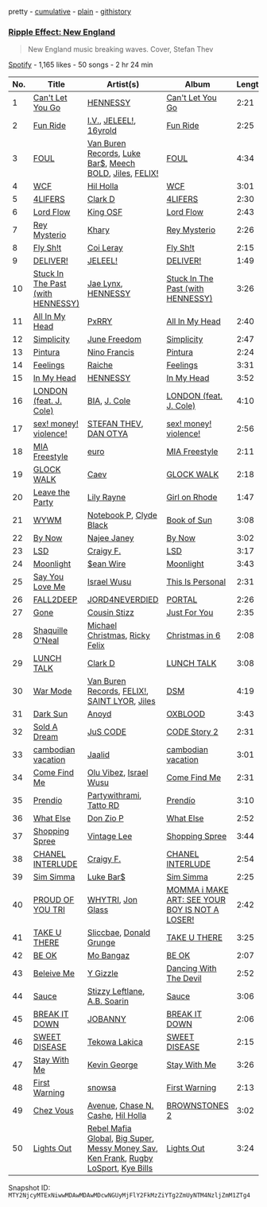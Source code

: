 pretty - [cumulative](/playlists/cumulative/37i9dQZF1DX37T6O68lz4o.md) - [plain](/playlists/plain/37i9dQZF1DX37T6O68lz4o) - [githistory](https://github.githistory.xyz/mackorone/spotify-playlist-archive/blob/main/playlists/plain/37i9dQZF1DX37T6O68lz4o)

### [Ripple Effect: New England](https://open.spotify.com/playlist/37i9dQZF1DX37T6O68lz4o)

> New England music breaking waves\. Cover, Stefan Thev

[Spotify](https://open.spotify.com/user/spotify) - 1,165 likes - 50 songs - 2 hr 24 min

| No. | Title | Artist(s) | Album | Length |
|---|---|---|---|---|
| 1 | [Can't Let You Go](https://open.spotify.com/track/2QKtxGVgEcIuR6l1MBH3Db) | [HENNESSY](https://open.spotify.com/artist/0d3nLtBfguQFq20JzWSlIW) | [Can't Let You Go](https://open.spotify.com/album/3hNiQ6sCsxdTsnE3I8B2jL) | 2:21 |
| 2 | [Fun Ride](https://open.spotify.com/track/6odnQEHPyQnbwJcoxknc0Y) | [I.V.](https://open.spotify.com/artist/5uVyNaEDJENiuKlE5wqpD0), [JELEEL!](https://open.spotify.com/artist/1FX1BFU0DbHRYgKP83pA0d), [16yrold](https://open.spotify.com/artist/1TlOcOaTgKTolKfAUeMHgM) | [Fun Ride](https://open.spotify.com/album/7xFLKp4DEWnAkpnAoMJ7oN) | 2:25 |
| 3 | [FOUL](https://open.spotify.com/track/1vSswbc405HtunKunj9UnM) | [Van Buren Records](https://open.spotify.com/artist/2T6EOVQ5lAQc64poyLnXmj), [Luke Bar$](https://open.spotify.com/artist/6CGyB4PAg5rEyzeGumZrjr), [Meech BOLD](https://open.spotify.com/artist/3kv1DL4qsFPk2cPvfCqxrE), [Jiles](https://open.spotify.com/artist/7pnz0G9l89KK5iC6Beevcx), [FELIX!](https://open.spotify.com/artist/1DN9Pgv4fiAaRSSgiisj5G) | [FOUL](https://open.spotify.com/album/2eQtXkKau6EcdDERcC2vPS) | 4:34 |
| 4 | [WCF](https://open.spotify.com/track/7iRn1W8QLad1RnzKkb4iQk) | [Hil Holla](https://open.spotify.com/artist/3CxR5r0rfx3xPxIswkgm0p) | [WCF](https://open.spotify.com/album/6ce7OoIGGZ1MGq8YlHTnxY) | 3:01 |
| 5 | [4LIFERS](https://open.spotify.com/track/60flkro3V81oYYSo6uceUo) | [Clark D](https://open.spotify.com/artist/7DruDtmm0jIP34WP7PeuF4) | [4LIFERS](https://open.spotify.com/album/04KLHLLHNJUnkZzyeMqwiT) | 2:30 |
| 6 | [Lord Flow](https://open.spotify.com/track/5me40Wxw2M3Ubpcac1w8Mo) | [King OSF](https://open.spotify.com/artist/5VYWaw1z5luk9NZqMIX2fh) | [Lord Flow](https://open.spotify.com/album/4dAIVG07ZNhZvlt6ToMgWU) | 2:43 |
| 7 | [Rey Mysterio](https://open.spotify.com/track/5lMANswgAGvs6C8lUIQHxH) | [Khary](https://open.spotify.com/artist/4489Zgs4RNq2ZtSh3UnOxZ) | [Rey Mysterio](https://open.spotify.com/album/06qkxi5dRtOx8Wtzu0XSc5) | 2:26 |
| 8 | [Fly Sh!t](https://open.spotify.com/track/3HbMXSKuTdKWChpvMIKhg5) | [Coi Leray](https://open.spotify.com/artist/6AMd49uBDJfhf30Ak2QR5s) | [Fly Sh!t](https://open.spotify.com/album/38tlAzTpYRs5lL14yBjLxj) | 2:15 |
| 9 | [DELIVER!](https://open.spotify.com/track/6jhTj4vy4vD7n5EIFbuqJv) | [JELEEL!](https://open.spotify.com/artist/1FX1BFU0DbHRYgKP83pA0d) | [DELIVER!](https://open.spotify.com/album/2qHsiqMMKZAHysnRzYfmOn) | 1:49 |
| 10 | [Stuck In The Past \(with HENNESSY\)](https://open.spotify.com/track/3XfTIH7kTUFGT82HChugsO) | [Jae Lynx](https://open.spotify.com/artist/03lamRtaO7ZuCSn2qFfmMN), [HENNESSY](https://open.spotify.com/artist/0d3nLtBfguQFq20JzWSlIW) | [Stuck In The Past \(with HENNESSY\)](https://open.spotify.com/album/4eO9KVW2NxZzcpY7gd9Ypd) | 3:26 |
| 11 | [All In My Head](https://open.spotify.com/track/2jroBJH3oP3Ra6aWC5EDzJ) | [PxRRY](https://open.spotify.com/artist/0PsWfG0oEt3Oz7Vlur7pkE) | [All In My Head](https://open.spotify.com/album/53wyqQJQiepVRsh7FTJGMc) | 2:40 |
| 12 | [Simplicity](https://open.spotify.com/track/3dh3wF8WAbIEdXTIpbisxk) | [June Freedom](https://open.spotify.com/artist/7dYb5EKtRnRaWM0GQ12cKC) | [Simplicity](https://open.spotify.com/album/1P44V2EWQyzp6PHaA2XNzO) | 2:47 |
| 13 | [Pintura](https://open.spotify.com/track/4wMk2apRrJeBfiaBAEAK84) | [Nino Francis](https://open.spotify.com/artist/3V6C0b6qW61rD8dNhBgKdr) | [Pintura](https://open.spotify.com/album/3Wg7JaVfTrwcHEFXkquqvP) | 2:24 |
| 14 | [Feelings](https://open.spotify.com/track/1IoUc7el8qPFVFOC5jSfl7) | [Raiche](https://open.spotify.com/artist/4yaRDENYr8yAAlEUf23DRI) | [Feelings](https://open.spotify.com/album/2I0VwAeClbtch0ErYJbsDL) | 3:31 |
| 15 | [In My Head](https://open.spotify.com/track/4eTle2lZoO0A1har4Ut5KL) | [HENNESSY](https://open.spotify.com/artist/0d3nLtBfguQFq20JzWSlIW) | [In My Head](https://open.spotify.com/album/7qD8nZcGU5V98FU3LSSbHU) | 3:52 |
| 16 | [LONDON \(feat\. J\. Cole\)](https://open.spotify.com/track/5vhrsx08dHh2QcVh1Rsiwt) | [BIA](https://open.spotify.com/artist/6veh5zbFpm31XsPdjBgPER), [J\. Cole](https://open.spotify.com/artist/6l3HvQ5sa6mXTsMTB19rO5) | [LONDON \(feat\. J\. Cole\)](https://open.spotify.com/album/5rIHQjM7xy35RYx9E3XaqS) | 4:10 |
| 17 | [sex! money! violence!](https://open.spotify.com/track/7JwV5GYsVIRW5wrJw3lvAI) | [STEFAN THEV](https://open.spotify.com/artist/3kggahr7S6paKpAN6EMKVM), [DAN OTYA](https://open.spotify.com/artist/4mFWbLSOiaF35VEop1bMG8) | [sex! money! violence!](https://open.spotify.com/album/4fnDaPd2fiWOqaakEU2jhJ) | 2:56 |
| 18 | [MIA Freestyle](https://open.spotify.com/track/2DAWd9getY6cG4mpUOBdt4) | [euro](https://open.spotify.com/artist/3d9x5nPJE3VL3ngxkZ6aUC) | [MIA Freestyle](https://open.spotify.com/album/4kXVVOTcmOs7kHG9Z5Qow2) | 2:11 |
| 19 | [GLOCK WALK](https://open.spotify.com/track/4bM2rImmM5cM34Ibzv11cS) | [Caev](https://open.spotify.com/artist/0mkMBdJb4grjol3blckHxe) | [GLOCK WALK](https://open.spotify.com/album/1rTWZoxdxijxmxbt39B1no) | 2:18 |
| 20 | [Leave the Party](https://open.spotify.com/track/4tFF4rUola2OtZbesM6PFo) | [Lily Rayne](https://open.spotify.com/artist/04DqcxM5TVBjxdGwGlxACa) | [Girl on Rhode](https://open.spotify.com/album/5NHhAlpHoZPWzhEbg7nMga) | 1:47 |
| 21 | [WYWM](https://open.spotify.com/track/0wJ0jSNRxttS5NifH4Vk5X) | [Notebook P](https://open.spotify.com/artist/6NCw0TVDOWRcp6bhxXZhrc), [Clyde Black](https://open.spotify.com/artist/2zeV4qg08SRujhN7rRwmkt) | [Book of Sun](https://open.spotify.com/album/5RwOHxwBjsPybtYlbc1vPQ) | 3:08 |
| 22 | [By Now](https://open.spotify.com/track/29bVVMiVYtBoDhV56nQuyR) | [Najee Janey](https://open.spotify.com/artist/2whc6gja7yTVsL7EqWEQnF) | [By Now](https://open.spotify.com/album/2SFtO9DqVuZuK7X0znR1pm) | 3:02 |
| 23 | [LSD](https://open.spotify.com/track/6jDrbGsrqhVg64ZcokUGy5) | [Craigy F.](https://open.spotify.com/artist/74gjXz4Kg3qHBlkdAuqtM7) | [LSD](https://open.spotify.com/album/6u3b79uJhld5s2Yow4eKJY) | 3:17 |
| 24 | [Moonlight](https://open.spotify.com/track/2SSad3SnXKQzgExbLrypjO) | [$ean Wire](https://open.spotify.com/artist/6wmTMxyKDHCbnoxy4n66rb) | [Moonlight](https://open.spotify.com/album/2mtFkRTm3iQGe7eufyzDuV) | 3:43 |
| 25 | [Say You Love Me](https://open.spotify.com/track/7jvpSnEPKnHEtplo2uEBrT) | [Israel Wusu](https://open.spotify.com/artist/7v9HwZnQWL9zfACSgDqz3f) | [This Is Personal](https://open.spotify.com/album/1qTvju357JrsJkk6oPeZpL) | 2:31 |
| 26 | [FALL2DEEP](https://open.spotify.com/track/5XazvF0wTZqPzUjQNMbWqf) | [JORD4NEVERDIED](https://open.spotify.com/artist/2UPrUSRrUq2ZNSN7kiQFD6) | [PORTAL](https://open.spotify.com/album/5NB9B6DnDWSfr4VOSueGH6) | 2:26 |
| 27 | [Gone](https://open.spotify.com/track/37Deh2p4aLdEtQHXtm7AOE) | [Cousin Stizz](https://open.spotify.com/artist/0KpCz7V5XRkqKuM1JDf56O) | [Just For You](https://open.spotify.com/album/5gl8AaOhNL60AcYk2JLEE3) | 2:35 |
| 28 | [Shaquille O'Neal](https://open.spotify.com/track/1pn2A373ZsEUyX1FtEccOZ) | [Michael Christmas](https://open.spotify.com/artist/1POk07q5vJ4NcdOgkLyPzp), [Ricky Felix](https://open.spotify.com/artist/6fCDrr1iHSs1lmuJQ7cI6W) | [Christmas in 6](https://open.spotify.com/album/5rDayfk2s1XFr2Em7cnjGY) | 2:08 |
| 29 | [LUNCH TALK](https://open.spotify.com/track/2B2nbPBlxS58OnAvAsZIX4) | [Clark D](https://open.spotify.com/artist/7DruDtmm0jIP34WP7PeuF4) | [LUNCH TALK](https://open.spotify.com/album/3C9uZm44ZGEy9Kr6g3vRHn) | 3:08 |
| 30 | [War Mode](https://open.spotify.com/track/0WsmublUjkN9iSiat5tpUN) | [Van Buren Records](https://open.spotify.com/artist/2T6EOVQ5lAQc64poyLnXmj), [FELIX!](https://open.spotify.com/artist/1DN9Pgv4fiAaRSSgiisj5G), [SAINT LYOR](https://open.spotify.com/artist/0pltaFx5l05YFrswlNEafU), [Jiles](https://open.spotify.com/artist/7pnz0G9l89KK5iC6Beevcx) | [DSM](https://open.spotify.com/album/1p94kHVfSZ6nGQdsWJlvol) | 4:19 |
| 31 | [Dark Sun](https://open.spotify.com/track/6XzKrby7QrKlvCJpIL4gFp) | [Anoyd](https://open.spotify.com/artist/6zmyeByNsfskQHKnJT0F9L) | [OXBLOOD](https://open.spotify.com/album/4cH3MiF0iezXVLtixpcq4f) | 3:43 |
| 32 | [Sold A Dream](https://open.spotify.com/track/0N94f0ZsUmtO75CUbZ0JyC) | [JuS CODE](https://open.spotify.com/artist/433OVAzQuqubUN9KFvLTDB) | [CODE Story 2](https://open.spotify.com/album/1eWvDVv6LjaLwB1SDZxtcl) | 2:31 |
| 33 | [cambodian vacation](https://open.spotify.com/track/7DGeQ6KByaIvcXJvFaSJCV) | [Jaalid](https://open.spotify.com/artist/4QQoaNNSe8oYAxjCsB59fg) | [cambodian vacation](https://open.spotify.com/album/4DvHHaEtaENNuBGyNBzKix) | 3:01 |
| 34 | [Come Find Me](https://open.spotify.com/track/01uqWW7DLwj0L7DCq9yX34) | [Olu Vibez](https://open.spotify.com/artist/4gWss5WLhs76gUsFACX7Rz), [Israel Wusu](https://open.spotify.com/artist/7v9HwZnQWL9zfACSgDqz3f) | [Come Find Me](https://open.spotify.com/album/2XQzzUca8vgM20qmAek72T) | 2:31 |
| 35 | [Prendío](https://open.spotify.com/track/3Sj44uPrlioAmGR8c5zCKv) | [Partywithrami](https://open.spotify.com/artist/61gpgVeT7ElOAy5IiItoCx), [Tatto RD](https://open.spotify.com/artist/3lcIJzukw4BIRATVEYXisw) | [Prendío](https://open.spotify.com/album/4Ch7xOR54Wxka7R6CLPEfv) | 3:10 |
| 36 | [What Else](https://open.spotify.com/track/6qEgF5pb5JzVewRtTaVUKp) | [Don Zio P](https://open.spotify.com/artist/3RBmwSWiwn0mL9j8dXHKTV) | [What Else](https://open.spotify.com/album/7LjebUycGZ0B9GTUS08wEy) | 2:52 |
| 37 | [Shopping Spree](https://open.spotify.com/track/36aRN8cZQOsNCzflng8p4u) | [Vintage Lee](https://open.spotify.com/artist/197t0dYfJx5S2mxxEHApdf) | [Shopping Spree](https://open.spotify.com/album/0R0ynonS1lOBtOik0EHeFv) | 3:44 |
| 38 | [CHANEL INTERLUDE](https://open.spotify.com/track/3VDam84f06Idp4O8Ncc8n0) | [Craigy F.](https://open.spotify.com/artist/74gjXz4Kg3qHBlkdAuqtM7) | [CHANEL INTERLUDE](https://open.spotify.com/album/6pF7QRHA9vb5p5IvIGxFB7) | 2:54 |
| 39 | [Sim Simma](https://open.spotify.com/track/0LCpAqkpl7drtth6HWVnrx) | [Luke Bar$](https://open.spotify.com/artist/6CGyB4PAg5rEyzeGumZrjr) | [Sim Simma](https://open.spotify.com/album/4y1JexJuRC9hzT2SHCYscg) | 2:25 |
| 40 | [PROUD OF YOU TRI](https://open.spotify.com/track/09COZZ6scdIaRSP8KQl2nV) | [WHYTRI](https://open.spotify.com/artist/4z1mmeq6Dsr43uwzLiTXys), [Jon Glass](https://open.spotify.com/artist/1u2PrmG6RI8ldR2974GdMn) | [MOMMA i MAKE ART: SEE YOUR BOY IS NOT A LOSER!](https://open.spotify.com/album/6uDLjfr1RrtYJOxkivdSFs) | 2:42 |
| 41 | [TAKE U THERE](https://open.spotify.com/track/3NO2rYXKOnuRHjsCu2vQpq) | [Sliccbae](https://open.spotify.com/artist/1dInXVk6DmvkFHJb6FD9lV), [Donald Grunge](https://open.spotify.com/artist/0OYdOAg5NBuS47KdnJF4lH) | [TAKE U THERE](https://open.spotify.com/album/0618vY8S4ueScXPUorSBQh) | 3:25 |
| 42 | [BE OK](https://open.spotify.com/track/2piBc7Tf4OneZ8gbChmWpb) | [Mo Bangaz](https://open.spotify.com/artist/7lIiOcOBI059zW6PY5Ghqg) | [BE OK](https://open.spotify.com/album/3vEWxsTm3AAlcuMSirnYjs) | 2:07 |
| 43 | [Beleive Me](https://open.spotify.com/track/0TztxVGAoatcgqhUR7K3qI) | [Y Gizzle](https://open.spotify.com/artist/2NrmxpPJ1YPMkidYYckQVT) | [Dancing With The Devil](https://open.spotify.com/album/6gRCG7vCuYBYdyZozqP663) | 2:52 |
| 44 | [Sauce](https://open.spotify.com/track/1CrQTQ01GWNdD01iJBS0KR) | [Stizzy Leftlane](https://open.spotify.com/artist/2dQwBBED5oUeKyHYU7R5VN), [A.B\. Soarin](https://open.spotify.com/artist/27Mt8EaO6tWwdgZ2mWCTkw) | [Sauce](https://open.spotify.com/album/6oEBE2uhlAQqu1yWA1ifKG) | 3:06 |
| 45 | [BREAK IT DOWN](https://open.spotify.com/track/7aHzEZTz87BY3HGQ9ce27C) | [JOBANNY](https://open.spotify.com/artist/4FLNvTxyvcl8ZWUfLFZec6) | [BREAK IT DOWN](https://open.spotify.com/album/2nWkbY5Fwd1PfadF7a9QMb) | 2:06 |
| 46 | [SWEET DISEASE](https://open.spotify.com/track/1Mkmfkox2uJmb29RdF7OF7) | [Tekowa Lakica](https://open.spotify.com/artist/26HeoqIprMyFI8AQZMjqJJ) | [SWEET DISEASE](https://open.spotify.com/album/18lDvKH0U0q4VPAGy3yWRM) | 2:15 |
| 47 | [Stay With Me](https://open.spotify.com/track/6P1Yp094OOI7CWjXKG7f2C) | [Kevin George](https://open.spotify.com/artist/0UFKnbRkop5zKvIHhbnMCI) | [Stay With Me](https://open.spotify.com/album/6802nQBWrbQvbJbwLzpxwR) | 3:26 |
| 48 | [First Warning](https://open.spotify.com/track/4p51QROZkN1BXzKCwQx8fe) | [snowsa](https://open.spotify.com/artist/1CjeZeV3TnH5XUlUGMqedu) | [First Warning](https://open.spotify.com/album/00VFqJE0acrwKOB0Fy9yrr) | 2:13 |
| 49 | [Chez Vous](https://open.spotify.com/track/3IXLux9HHfxT2kogNpCzZm) | [Avenue](https://open.spotify.com/artist/1zmCAD5TrrZxSJ9SJJ0PxE), [Chase N\. Cashe](https://open.spotify.com/artist/6eC3EdDpDAjtd3W9I0zklh), [Hil Holla](https://open.spotify.com/artist/3ZTofO4AwWNYFt9QHPQUsP) | [BROWNSTONES 2](https://open.spotify.com/album/5vssnZx0msxs1saDwnP7yu) | 3:02 |
| 50 | [Lights Out](https://open.spotify.com/track/47apDG3Hq3HNXMDanJ5b9v) | [Rebel Mafia Global](https://open.spotify.com/artist/76adkmxsrkIT6eDqfqVhzc), [Big Super](https://open.spotify.com/artist/4BgZiBtnUFKNx62M3YIIqh), [Messy Money Sav](https://open.spotify.com/artist/13SmRDpZnsMINtZnH0230f), [Ken Frank](https://open.spotify.com/artist/36A8ykIWSdqME291FZKke6), [Rugby LoSport](https://open.spotify.com/artist/1vLCXFbZ7UiAw9EVNZTFJT), [Kye Bills](https://open.spotify.com/artist/7yWoldRQWzWXMT5TrPGvkC) | [Lights Out](https://open.spotify.com/album/1LwN1zvSImu6H0JMblOwAv) | 3:24 |

Snapshot ID: `MTY2NjcyMTExNiwwMDAwMDAwMDcwNGUyMjFlY2FkMzZiYTg2ZmUyNTM4NzljZmM1ZTg4`
